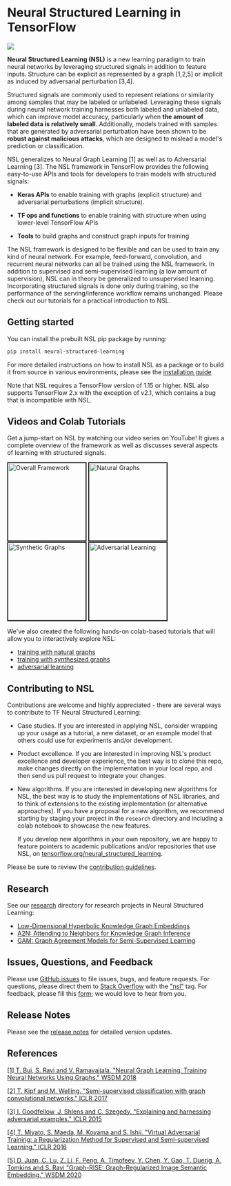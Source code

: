 # Neural Structured Learning in TensorFlow

![](g3doc/images/nsl_overview.png)

**Neural Structured Learning (NSL)** is a new learning paradigm to train neural
networks by leveraging structured signals in addition to feature inputs.
Structure can be explicit as represented by a graph [1,2,5] or implicit as
induced by adversarial perturbation [3,4].

Structured signals are commonly used to represent relations or similarity among
samples that may be labeled or unlabeled. Leveraging these signals during neural
network training harnesses both labeled and unlabeled data, which can improve
model accuracy, particularly when **the amount of labeled data is relatively
small**. Additionally, models trained with samples that are generated by
adversarial perturbation have been shown to be **robust against malicious
attacks**, which are designed to mislead a model's prediction or classification.

NSL generalizes to Neural Graph Learning [1] as well as to Adversarial Learning
[3]. The NSL framework in TensorFlow provides the following easy-to-use APIs and
tools for developers to train models with structured signals:

*   **Keras APIs** to enable training with graphs (explicit structure) and
    adversarial perturbations (implicit structure).

*   **TF ops and functions** to enable training with structure when using
    lower-level TensorFlow APIs

*   **Tools** to build graphs and construct graph inputs for training

The NSL framework is designed to be flexible and can be used to train any kind
of neural network. For example, feed-forward, convolution, and recurrent neural
networks can all be trained using the NSL framework. In addition to supervised
and semi-supervised learning (a low amount of supervision), NSL can in theory be
generalized to unsupervised learning. Incorporating structured signals is done
only during training, so the performance of the serving/inference workflow
remains unchanged. Please check out our tutorials for a practical introduction
to NSL.

## Getting started

You can install the prebuilt NSL pip package by running:

```bash
pip install neural-structured-learning
```

For more detailed instructions on how to install NSL as a package or to build it
from source in various environments, please see the
[installation guide](g3doc/install.md)

Note that NSL requires a TensorFlow version of 1.15 or higher. NSL also supports
TensorFlow 2.x with the exception of v2.1, which contains a bug that is
incompatible with NSL.

## Videos and Colab Tutorials

Get a jump-start on NSL by watching our video series on YouTube! It gives a
complete overview of the framework as well as discusses several aspects of
learning with structured signals.

<a href="http://www.youtube.com/watch?feature=player_embedded&v=N_IS3x5wFNI"
   target="_blank"><img src="http://img.youtube.com/vi/N_IS3x5wFNI/0.jpg"
                        alt="Overall Framework" width="180"  border="2" /></a>
<a href="http://www.youtube.com/watch?feature=player_embedded&v=pJRRdtJ-rPU"
   target="_blank"><img src="http://img.youtube.com/vi/pJRRdtJ-rPU/0.jpg"
                        alt="Natural Graphs" width="180" border="2" /></a>
<a href="http://www.youtube.com/watch?feature=player_embedded&v=3RQqTTOY0U0"
   target="_blank"><img src="http://img.youtube.com/vi/3RQqTTOY0U0/0.jpg"
                        alt="Synthetic Graphs" width="180" border="2" /></a>
<a href="http://www.youtube.com/watch?feature=player_embedded&v=Js2WJkhdU7k"
   target="_blank"><img src="http://img.youtube.com/vi/Js2WJkhdU7k/0.jpg"
                        alt="Adversarial Learning" width="180" border="2" /></a>

We've also created the following hands-on colab-based tutorials that will allow
you to interactively explore NSL:

*   [training with natural graphs](https://github.com/tensorflow/neural-structured-learning/blob/master/g3doc/tutorials/graph_keras_mlp_cora.ipynb)
*   [training with synthesized graphs](https://github.com/tensorflow/neural-structured-learning/blob/master/g3doc/tutorials/graph_keras_lstm_imdb.ipynb)
*   [adversarial learning](https://github.com/tensorflow/neural-structured-learning/blob/master/g3doc/tutorials/adversarial_keras_cnn_mnist.ipynb)

## Contributing to NSL

Contributions are welcome and highly appreciated - there are several ways to
contribute to TF Neural Structured Learning:

*   Case studies. If you are interested in applying NSL, consider wrapping up
    your usage as a tutorial, a new dataset, or an example model that others
    could use for experiments and/or development.

*   Product excellence. If you are interested in improving NSL's product
    excellence and developer experience, the best way is to clone this repo,
    make changes directly on the implementation in your local repo, and then
    send us pull request to integrate your changes.

*   New algorithms. If you are interested in developing new algorithms for NSL,
    the best way is to study the implementations of NSL libraries, and to think
    of extensions to the existing implementation (or alternative approaches). If
    you have a proposal for a new algorithm, we recommend starting by staging
    your project in the `research` directory and including a colab notebook to
    showcase the new features.

    If you develop new algorithms in your own repository, we are happy to
    feature pointers to academic publications and/or repositories that use NSL,
    on
    [tensorflow.org/neural_structured_learning](http://www.tensorflow.org/neural_structured_learning).

Please be sure to review the [contribution guidelines](CONTRIBUTING.md).

## Research

See our [research](research) directory for research projects in Neural
Structured Learning:

*   [Low-Dimensional Hyperbolic Knowledge Graph Embeddings](research/kg_hyp_emb)
*   [A2N: Attending to Neighbors for Knowledge Graph Inference](research/a2n)
*   [GAM: Graph Agreement Models for Semi-Supervised Learning](research/gam)

## Issues, Questions, and Feedback

Please use
[GitHub issues](https://github.com/tensorflow/neural-structured-learning/issues)
to file issues, bugs, and feature requests. For questions, please direct them to
[Stack Overflow](https://stackoverflow.com) with the
["nsl"](https://stackoverflow.com/questions/tagged/nsl) tag. For feedback,
please fill this
[form](https://docs.google.com/forms/d/1AQEcPSgmwWBJj3H2haEytF4C_fr1aotWaHjCEXpPm2A);
we would love to hear from you.

## Release Notes

Please see the [release notes](RELEASE.md) for detailed version updates.

## References

[[1] T. Bui, S. Ravi and V. Ramavajjala. "Neural Graph Learning: Training Neural
Networks Using Graphs." WSDM 2018](https://research.google/pubs/pub46568.pdf)

[[2] T. Kipf and M. Welling. "Semi-supervised classification with graph
convolutional networks." ICLR 2017](https://arxiv.org/pdf/1609.02907.pdf)

[[3] I. Goodfellow, J. Shlens and C. Szegedy. "Explaining and harnessing
adversarial examples." ICLR 2015](https://arxiv.org/pdf/1412.6572.pdf)

[[4] T. Miyato, S. Maeda, M. Koyama and S. Ishii. "Virtual Adversarial Training:
a Regularization Method for Supervised and Semi-supervised Learning." ICLR
2016](https://arxiv.org/pdf/1704.03976.pdf)

[[5] D. Juan, C. Lu, Z. Li, F. Peng, A. Timofeev, Y. Chen, Y. Gao, T. Duerig, A.
Tomkins and S. Ravi "Graph-RISE: Graph-Regularized Image Semantic Embedding."
WSDM 2020](https://arxiv.org/abs/1902.10814)
